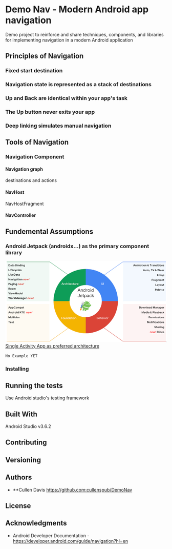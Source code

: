 # Demo Nav - Modern Android app navigation

Demo project to reinforce and share techniques, components, and libraries
for implementing navigation in a modern Android application


## Principles of Navigation
### Fixed start destination  
### Navigation state is represented as a stack of destinations  
### Up and Back are identical within your app's task  
### The Up button never exits your app  
### Deep linking simulates manual navigation  

## Tools of Navigation
### Navigation Component
#### Navigation graph
destinations and actions
#### NavHost
NavHostFragment
#### NavController

## Fundemental Assumptions
### Android Jetpack (androidx...) as the primary component library
![Jetpack Functionality](images/Jetpack.png)
[Single Activity App as preferred architecture](https://android-developers.googleblog.com/2018/05/use-android-jetpack-to-accelerate-your.html?m=1)

```
No Example YET 
```

### Installing


## Running the tests

Use Android studio's testing framework 

## Built With
Android Studio v3.6.2

## Contributing


## Versioning


## Authors

* **Cullen Davis https://github.com:cullenspub/DemoNav

## License

## Acknowledgments
* Android Developer Documentation - https://developer.android.com/guide/navigation?hl=en  
   

